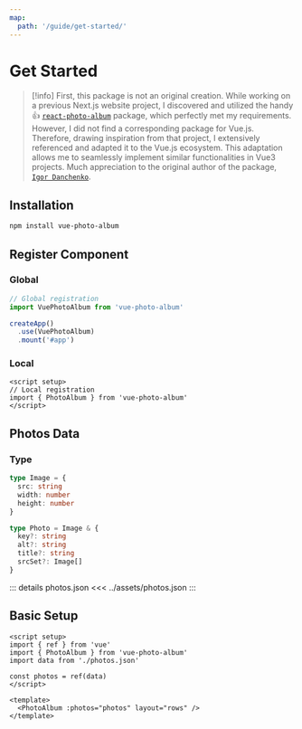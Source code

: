 ```yaml
---
map:
  path: '/guide/get-started/'
---
```


<script setup lang="ts">
import TheBasicUsage from '../components/TheBasicUsage.vue'
</script>

# Get Started

> [!info]
> First, this package is not an original creation. While working on a previous Next.js website project, I discovered and utilized the handy 👍 [`react-photo-album`](https://github.com/igordanchenko/react-photo-album) package, which perfectly met my requirements. However, I did not find a corresponding package for Vue.js. Therefore, drawing inspiration from that project, I extensively referenced and adapted it to the Vue.js ecosystem. This adaptation allows me to seamlessly implement similar functionalities in Vue3 projects. Much appreciation to the original author of the package, [`Igor Danchenko`](https://github.com/igordanchenko).

## Installation

```bash
npm install vue-photo-album
```

## Register Component

### Global

```ts
// Global registration
import VuePhotoAlbum from 'vue-photo-album'

createApp()
  .use(VuePhotoAlbum)
  .mount('#app')
```

### Local

```vue
<script setup>
// Local registration
import { PhotoAlbum } from 'vue-photo-album'
</script>
```

## Photos Data

### Type

```ts
type Image = {
  src: string
  width: number
  height: number
}

type Photo = Image & {
  key?: string
  alt?: string
  title?: string
  srcSet?: Image[]
}
```

::: details photos.json
<<< ../assets/photos.json
:::

## Basic Setup

```vue
<script setup>
import { ref } from 'vue'
import { PhotoAlbum } from 'vue-photo-album'
import data from './photos.json'

const photos = ref(data)
</script>

<template>
  <PhotoAlbum :photos="photos" layout="rows" />
</template>
```

<DemoPhotoAlbum layout="rows" :with-srcset="true" />
